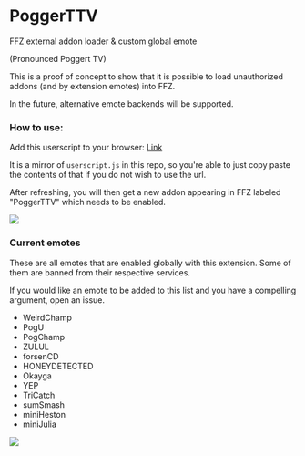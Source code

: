 # PoggerTTV
FFZ external addon loader &amp; custom global emote 

(Pronounced Poggert TV)

This is a proof of concept to show that it is possible to load unauthorized addons (and by extension emotes) into FFZ.

In the future, alternative emote backends will be supported.

### How to use:

Add this userscript to your browser: [Link](https://combinatronics.com/bbepis/PoggerTTV/master/userscript.user.js)

It is a mirror of `userscript.js` in this repo, so you're able to just copy paste the contents of that if you do not wish to use the url.

After refreshing, you will then get a new addon appearing in FFZ labeled "PoggerTTV" which needs to be enabled.

![](https://i.imgur.com/pfAJeTH.png)

### Current emotes

These are all emotes that are enabled globally with this extension. Some of them are banned from their respective services.

If you would like an emote to be added to this list and you have a compelling argument, open an issue.

- WeirdChamp
- PogU
- PogChamp
- ZULUL
- forsenCD
- HONEYDETECTED
- Okayga
- YEP
- TriCatch
- sumSmash
- miniHeston
- miniJulia

![](https://i.imgur.com/D0eO21U.png)
